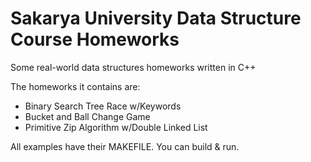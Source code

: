 # Sakarya University Data Structure Course Homeworks

Some real-world data structures homeworks written in C++

The homeworks it contains are: 

- Binary Search Tree Race w/Keywords
- Bucket and Ball Change Game
- Primitive Zip Algorithm w/Double Linked List

All examples have their MAKEFILE. You can build & run.